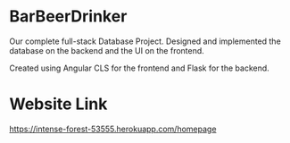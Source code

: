 # BarBeerDrinker
Our complete full-stack Database Project. Designed and implemented the database on the backend and the UI on the frontend.

Created using Angular CLS for the frontend and Flask for the backend.


# Website Link
https://intense-forest-53555.herokuapp.com/homepage
